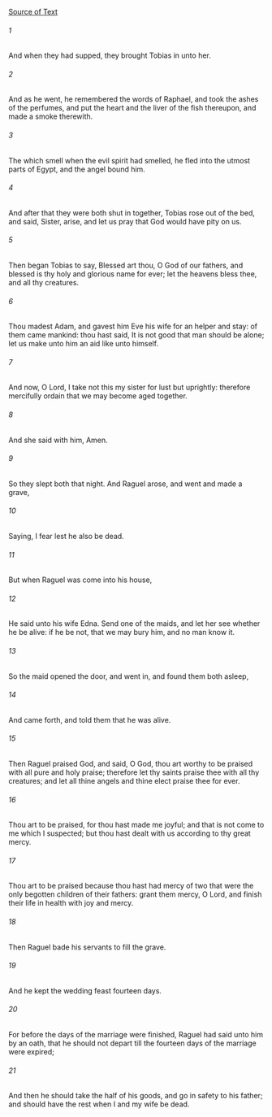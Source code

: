 [Source of Text](https://github.com/scrollmapper/bible_databases_deuterocanonical)

###### 1
And when they had supped, they brought Tobias in unto her.

###### 2
And as he went, he remembered the words of Raphael, and took the ashes of the perfumes, and put the heart and the liver of the fish thereupon, and made a smoke therewith.

###### 3
The which smell when the evil spirit had smelled, he fled into the utmost parts of Egypt, and the angel bound him.

###### 4
And after that they were both shut in together, Tobias rose out of the bed, and said, Sister, arise, and let us pray that God would have pity on us.

###### 5
Then began Tobias to say, Blessed art thou, O God of our fathers, and blessed is thy holy and glorious name for ever; let the heavens bless thee, and all thy creatures.

###### 6
Thou madest Adam, and gavest him Eve his wife for an helper and stay: of them came mankind: thou hast said, It is not good that man should be alone; let us make unto him an aid like unto himself.

###### 7
And now, O Lord, I take not this my sister for lust but uprightly: therefore mercifully ordain that we may become aged together.

###### 8
And she said with him, Amen.

###### 9
So they slept both that night. And Raguel arose, and went and made a grave,

###### 10
Saying, I fear lest he also be dead.

###### 11
But when Raguel was come into his house,

###### 12
He said unto his wife Edna. Send one of the maids, and let her see whether he be alive: if he be not, that we may bury him, and no man know it.

###### 13
So the maid opened the door, and went in, and found them both asleep,

###### 14
And came forth, and told them that he was alive.

###### 15
Then Raguel praised God, and said, O God, thou art worthy to be praised with all pure and holy praise; therefore let thy saints praise thee with all thy creatures; and let all thine angels and thine elect praise thee for ever.

###### 16
Thou art to be praised, for thou hast made me joyful; and that is not come to me which I suspected; but thou hast dealt with us according to thy great mercy.

###### 17
Thou art to be praised because thou hast had mercy of two that were the only begotten children of their fathers: grant them mercy, O Lord, and finish their life in health with joy and mercy.

###### 18
Then Raguel bade his servants to fill the grave.

###### 19
And he kept the wedding feast fourteen days.

###### 20
For before the days of the marriage were finished, Raguel had said unto him by an oath, that he should not depart till the fourteen days of the marriage were expired;

###### 21
And then he should take the half of his goods, and go in safety to his father; and should have the rest when I and my wife be dead.